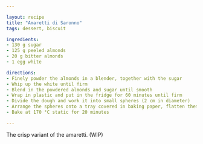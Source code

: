 ```yaml
---

layout: recipe
title: "Amaretti di Saronno"
tags: dessert, biscuit

ingredients:
- 130 g sugar
- 125 g peeled almonds
- 20 g bitter almonds
- 1 egg white

directions:
- Finely powder the almonds in a blender, together with the sugar
- Whip up the white until firm
- Blend in the powdered almonds and sugar until smooth
- Wrap in plastic and put in the fridge for 60 minutes until firm
- Divide the dough and work it into small spheres (2 cm in diameter)
- Arrange the spheres onto a tray covered in baking paper, flatten them slightly
- Bake at 170 °C static for 20 minutes

---
```


The crisp variant of the amaretti. (WIP)
